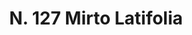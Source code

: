 ---
title: "N. 127 Mirto Latifolia"
permalink: "/edition/plant127/"
plant-name: "N. 127"
plant-number: "127"
plant-xml: "/assets/xml/plant127.xml"
plant-img1: "/assets/img/plant127_verso.jpg"
plant-img2: "/assets/img/plant127.jpg"
plant-title: "N. 127 Mirto Latifolia"
plant-wfo-link: ""
plant-kew-link: ""
plant-taxon-content: "Myrtus communis L."
layout: single-xml
---